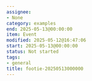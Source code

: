 ```yaml
---
assignee:
- None
category: examples
end: 2025-05-13@00:00:00
item: Event
modified: 2025-05-12@16:47:06
start: 2025-05-13@00:00:00
status: Not started
tags:
- general
title: footie-20250513000000
---
```


